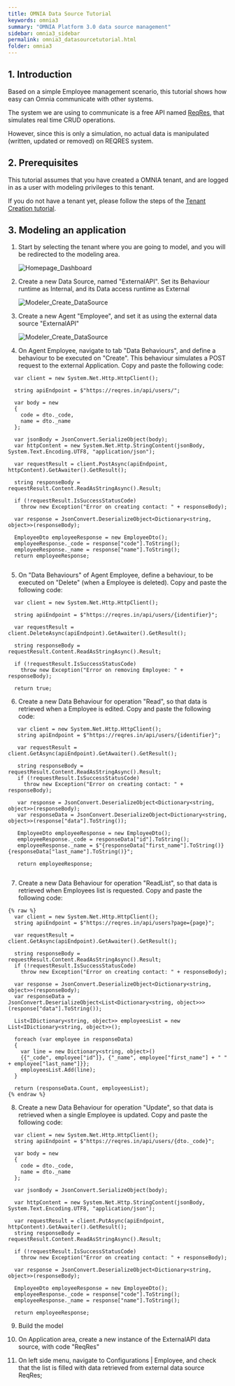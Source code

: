 ```yaml
---
title: OMNIA Data Source Tutorial
keywords: omnia3
summary: "OMNIA Platform 3.0 data source management"
sidebar: omnia3_sidebar
permalink: omnia3_datasourcetutorial.html
folder: omnia3
---
```


## 1. Introduction

Based on a simple Employee management scenario, this tutorial shows how easy can Omnia communicate with other systems.

The system we are using to communicate is a free API named [ReqRes](https://reqres.in/), that simulates real time CRUD operations.

However, since this is only a simulation, no actual data is manipulated (written, updated or removed) on REQRES system. 


## 2. Prerequisites

This tutorial assumes that you have created a OMNIA tenant, and are logged in as a user with modeling privileges to this tenant.

If you do not have a tenant yet, please follow the steps of the [Tenant Creation tutorial](http://docs.numbersbelieve.com/omnia3_tenantcreation.html).

## 3. Modeling an application

1. Start by selecting the tenant where you are going to model, and you will be redirected to the modeling area.

    ![Homepage_Dashboard](http://funkyimg.com/i/2DVGv.png)

2. Create a new Data Source, named "ExternalAPI". Set its Behaviour runtime as Internal, and its Data access runtime as External

    ![Modeler_Create_DataSource](https://raw.githubusercontent.com/numbersbelieve/omnia3/master/docs/tutorialPics/modelingTutorial/Modeler-Create-DataSource.PNG)
    
3. Create a new Agent "Employee", and set it as using the external data source "ExternalAPI"

    ![Modeler_Create_DataSource](https://raw.githubusercontent.com/numbersbelieve/omnia3/master/docs/tutorialPics/modelingTutorial/Modeler-Create-Agent-Employee.PNG)

4. On Agent Employee, navigate to tab "Data Behaviours", and define a behaviour to be executed on "Create". This behaviour simulates a POST request to the external Application. Copy and paste the following code:

  ````
    var client = new System.Net.Http.HttpClient();
    
    string apiEndpoint = $"https://reqres.in/api/users/";

    var body = new
    {
      code = dto._code,
      name = dto._name
    };

    var jsonBody = JsonConvert.SerializeObject(body);
    var httpContent = new System.Net.Http.StringContent(jsonBody, System.Text.Encoding.UTF8, "application/json");

    var requestResult = client.PostAsync(apiEndpoint, httpContent).GetAwaiter().GetResult();

    string responseBody = requestResult.Content.ReadAsStringAsync().Result;

    if (!requestResult.IsSuccessStatusCode)
      throw new Exception("Error on creating contact: " + responseBody);

    var response = JsonConvert.DeserializeObject<Dictionary<string, object>>(responseBody);

    EmployeeDto employeeResponse = new EmployeeDto();
    employeeResponse._code = response["code"].ToString();
    employeeResponse._name = response["name"].ToString();
    return employeeResponse;
    
  ````

5. On "Data Behaviours" of Agent Employee, define a behaviour, to be executed on "Delete" (when a Employee is deleted). Copy and paste the following code:


  ````
    var client = new System.Net.Http.HttpClient();
    
    string apiEndpoint = $"https://reqres.in/api/users/{identifier}";

    var requestResult = client.DeleteAsync(apiEndpoint).GetAwaiter().GetResult();

    string responseBody = requestResult.Content.ReadAsStringAsync().Result;

    if (!requestResult.IsSuccessStatusCode)
      throw new Exception("Error on removing Employee: " + responseBody);

    return true;
  
````

6. Create a new Data Behaviour for operation "Read", so that data is retrieved when a Employee is edited. Copy and paste the following code:

 ````
    var client = new System.Net.Http.HttpClient();
    string apiEndpoint = $"https://reqres.in/api/users/{identifier}";

    var requestResult = client.GetAsync(apiEndpoint).GetAwaiter().GetResult();

    string responseBody = requestResult.Content.ReadAsStringAsync().Result;
    if (!requestResult.IsSuccessStatusCode)
      throw new Exception("Error on creating contact: " + responseBody);
      
    var response = JsonConvert.DeserializeObject<Dictionary<string, object>>(responseBody);
    var responseData = JsonConvert.DeserializeObject<Dictionary<string, object>>(response["data"].ToString());

    EmployeeDto employeeResponse = new EmployeeDto();
    employeeResponse._code = responseData["id"].ToString();
    employeeResponse._name = $"{responseData["first_name"].ToString()} {responseData["last_name"].ToString()}";

    return employeeResponse;
  
````

7. Create a new Data Behaviour for operation "ReadList", so that data is retrieved when Employees list is requested. Copy and paste the following code:

  ````
  {% raw %}
    var client = new System.Net.Http.HttpClient();
    string apiEndpoint = $"https://reqres.in/api/users?page={page}";

    var requestResult = client.GetAsync(apiEndpoint).GetAwaiter().GetResult();

    string responseBody = requestResult.Content.ReadAsStringAsync().Result;
    if (!requestResult.IsSuccessStatusCode)
      throw new Exception("Error on creating contact: " + responseBody);
      
    var response = JsonConvert.DeserializeObject<Dictionary<string, object>>(responseBody);
    var responseData = JsonConvert.DeserializeObject<List<Dictionary<string, object>>>(response["data"].ToString());

    List<IDictionary<string, object>> employeesList = new List<IDictionary<string, object>>();

    foreach (var employee in responseData)
    {
      var line = new Dictionary<string, object>()
      {{"_code", employee["id"]}, {"_name", employee["first_name"] + " " + employee["last_name"]}};
      employeesList.Add(line);
    }

    return (responseData.Count, employeesList);
  {% endraw %}
````

8. Create a new Data Behaviour for operation "Update", so that data is retrieved when a single Employee is updated. Copy and paste the following code:

  ````
    var client = new System.Net.Http.HttpClient();
    string apiEndpoint = $"https://reqres.in/api/users/{dto._code}";

    var body = new
    {
      code = dto._code,
      name = dto._name
    };
    
    var jsonBody = JsonConvert.SerializeObject(body);

    var httpContent = new System.Net.Http.StringContent(jsonBody, System.Text.Encoding.UTF8, "application/json");

    var requestResult = client.PutAsync(apiEndpoint, httpContent).GetAwaiter().GetResult();
    string responseBody = requestResult.Content.ReadAsStringAsync().Result;
    
    if (!requestResult.IsSuccessStatusCode)
      throw new Exception("Error on creating contact: " + responseBody);

    var response = JsonConvert.DeserializeObject<Dictionary<string, object>>(responseBody);

    EmployeeDto employeeResponse = new EmployeeDto();
    employeeResponse._code = response["code"].ToString();
    employeeResponse._name = response["name"].ToString();

    return employeeResponse;
  
````

9. Build the model

10. On Application area, create a new instance of the ExternalAPI data source, with code "ReqRes"

11. On left side menu, navigate to Configurations | Employee, and check that the list is filled with data retrieved from external data source ReqRes;
